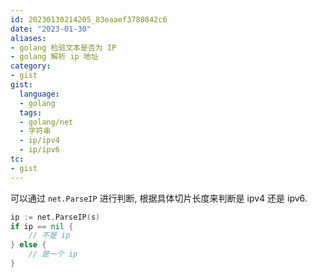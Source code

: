 ```yaml
---
id: 20230130214205_83eaaef3780842c6
date: "2023-01-30"
aliases:
- golang 检验文本是否为 IP
- golang 解析 ip 地址
category:
- gist
gist:
  language:
  - golang
  tags:
  - golang/net
  - 字符串
  - ip/ipv4
  - ip/ipv6
tc:
- gist
---
```


可以通过 `net.ParseIP` 进行判断, 根据具体切片长度来判断是 ipv4 还是 ipv6.

```go
ip := net.ParseIP(s)
if ip == nil {
    // 不是 ip
} else {
    // 是一个 ip
}
```
